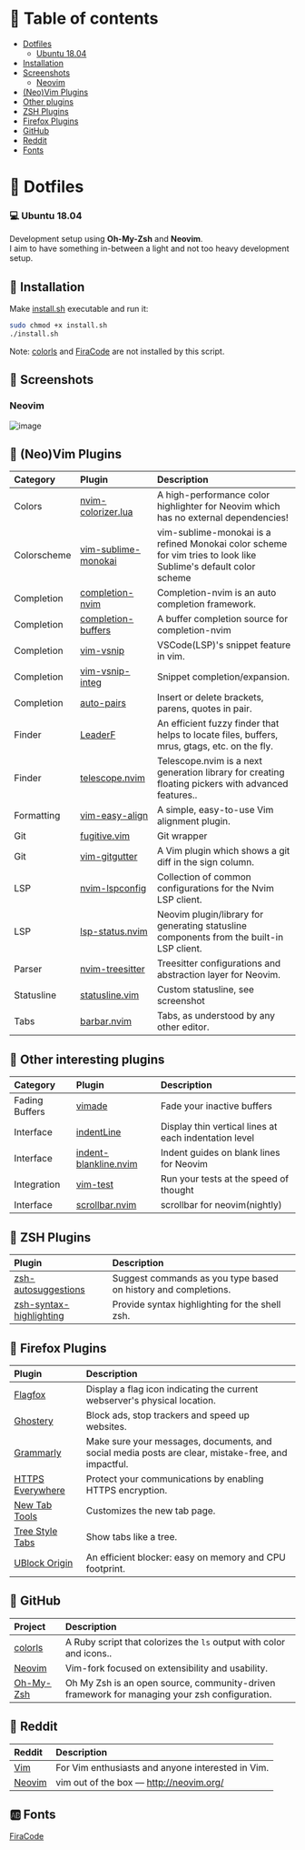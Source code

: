 # :book: Table of contents

- [Dotfiles](#open_file_folder-dotfiles)
	- [Ubuntu 18.04](#computer-ubuntu-1804)
- [Installation](#wrench-installation)
- [Screenshots](#art-screenshots)
	- [Neovim](#neovim)
- [(Neo)Vim Plugins](#bookmark_tabs-neovim-plugins)
- [Other plugins](#bookmark_tabs-other-interesting-plugins)
- [ZSH Plugins](#bookmark_tabs-zsh-plugins)
- [Firefox Plugins](#link-firefox-plugins)
- [GitHub](#link-github)
- [Reddit](#link-reddit)
- [Fonts](#ab-fonts)

# :file_folder: Dotfiles

### :computer: Ubuntu 18.04
Development setup using **Oh-My-Zsh** and **Neovim**.  
I aim to have something in-between a light and not too heavy development setup.

## :wrench: Installation

Make [install.sh](install.sh) executable and run it:

```bash
sudo chmod +x install.sh
./install.sh
```

Note: [colorls](https://github.com/athityakumar/colorls) and [FiraCode](https://github.com/ryanoasis/nerd-fonts/tree/master/patched-fonts/FiraCode)
are not installed by this script.

## :art: Screenshots

### Neovim
![image](https://user-images.githubusercontent.com/16366403/100484720-d72f6a00-30fd-11eb-8b32-61e9a66e9ff3.png)

## :bookmark_tabs: (Neo)Vim Plugins

| Category    | Plugin                                                                       | Description                                                                                                     |
| :-          | :-                                                                           | :-                                                                                                              |
| Colors      | [nvim-colorizer.lua](https://github.com/norcalli/nvim-colorizer.lua)         | A high-performance color highlighter for Neovim which has no external dependencies!                             |
| Colorscheme | [vim-sublime-monokai](https://github.com/ErichDonGubler/vim-sublime-monokai) | vim-sublime-monokai is a refined Monokai color scheme for vim tries to look like Sublime's default color scheme |
| Completion  | [completion-nvim](https://github.com/nvim-lua/completion-nvim)               | Completion-nvim is an auto completion framework.                                                                |
| Completion  | [completion-buffers](https://github.com/steelsojka/completion-buffers)       | A buffer completion source for completion-nvim                                                                  |
| Completion  | [vim-vsnip](https://github.com/hrsh7th/vim-vsnip)                            | VSCode(LSP)'s snippet feature in vim.                                                                           |
| Completion  | [vim-vsnip-integ](https://github.com/hrsh7th/vim-vsnip-integ)                | Snippet completion/expansion.                                                                                   |
| Completion  | [auto-pairs](https://github.com/jiangmiao/auto-pairs)                        | Insert or delete brackets, parens, quotes in pair.                                                              |
| Finder      | [LeaderF](https://github.com/Yggdroot/LeaderF)                               | An efficient fuzzy finder that helps to locate files, buffers, mrus, gtags, etc. on the fly.                    |
| Finder      | [telescope.nvim](https://github.com/nvim-telescope/telescope.nvim)           | Telescope.nvim is a next generation library for creating floating pickers with advanced features..              |
| Formatting  | [vim-easy-align](https://github.com/junegunn/vim-easy-align)                 | A simple, easy-to-use Vim alignment plugin.                                                                     |
| Git         | [fugitive.vim](https://github.com/tpope/vim-fugitive)                        | Git wrapper                                                                                                     |
| Git         | [vim-gitgutter](https://github.com/airblade/vim-gitgutter)                   | A Vim plugin which shows a git diff in the sign column.                                                         |
| LSP         | [nvim-lspconfig](https://github.com/neovim/nvim-lspconfig)                   | Collection of common configurations for the Nvim LSP client.                                                    |
| LSP         | [lsp-status.nvim](https://github.com/nvim-lua/lsp-status.nvim)               | Neovim plugin/library for generating statusline components from the built-in LSP client.                        |
| Parser      | [nvim-treesitter](https://github.com/nvim-treesitter/nvim-treesitter)        | Treesitter configurations and abstraction layer for Neovim.                                                     |
| Statusline  | [statusline.vim](nvim/status-line.vim)                                       | Custom statusline, see screenshot                                                                               |
| Tabs        | [barbar.nvim](https://github.com/romgrk/barbar.nvim)                         | Tabs, as understood by any other editor.                                                                        |

## :bookmark_tabs: Other interesting plugins

| Category       | Plugin                                                                          | Description                                           |
| :-             | :-                                                                              | :-                                                    |
| Fading Buffers | [vimade](https://github.com/TaDaa/vimade)                                       | Fade your inactive buffers                            |
| Interface      | [indentLine](https://github.com/Yggdroot/indentLine)                            | Display thin vertical lines at each indentation level |
| Interface      | [indent-blankline.nvim](https://github.com/lukas-reineke/indent-blankline.nvim) | Indent guides on blank lines for Neovim               |
| Integration    | [vim-test](https://github.com/janko/vim-test)                                   | Run your tests at the speed of thought                |
| Interface      | [scrollbar.nvim](https://github.com/Xuyuanp/scrollbar.nvim)                     | scrollbar for neovim(nightly)                         |

## :bookmark_tabs: ZSH Plugins

| Plugin                                                                          | Description                                                    |
| :-                                                                              | :-                                                             |
| [zsh-autosuggestions](https://github.com/zsh-users/zsh-autosuggestions)         | Suggest commands as you type based on history and completions. |
| [zsh-syntax-highlighting](https://github.com/zsh-users/zsh-syntax-highlighting) | Provide syntax highlighting for the shell zsh.                 |

## :link: Firefox Plugins

| Plugin                                                                              | Description                                                                                        |
| :-                                                                                  | :-                                                                                                 |
| [Flagfox](https://addons.mozilla.org/en-US/firefox/addon/flagfox)                   | Display a flag icon indicating the current webserver's physical location.                          |
| [Ghostery](https://addons.mozilla.org/en-US/firefox/addon/ghostery)                 | Block ads, stop trackers and speed up websites.                                                    |
| [Grammarly](https://addons.mozilla.org/en-US/firefox/addon/grammarly-1)             | Make sure your messages, documents, and social media posts are clear, mistake-free, and impactful. |
| [HTTPS Everywhere](https://addons.mozilla.org/en-US/firefox/addon/https-everywhere) | Protect your communications by enabling HTTPS encryption.                                          |
| [New Tab Tools](https://addons.mozilla.org/en-US/firefox/addon/new-tab-tools)       | Customizes the new tab page.                                                                       |
| [Tree Style Tabs](https://addons.mozilla.org/en-US/firefox/addon/tree-style-tab)    | Show tabs like a tree.                                                                             |
| [UBlock Origin](https://addons.mozilla.org/en-US/firefox/addon/ublock-origin)       | An efficient blocker: easy on memory and CPU footprint.                                            |

## :link: GitHub

| Project                                                | Description                                                                                  |
| :-                                                     | :-                                                                                           |
| [colorls](https://github.com/athityakumar/colorls)     | A Ruby script that colorizes the `ls` output with color and icons..                          |
| [Neovim](https://github.com/neovim/neovim)             | Vim-fork focused on extensibility and usability.                                             |
| [Oh-My-Zsh](https://github.com/robbyrussell/oh-my-zsh) | Oh My Zsh is an open source, community-driven framework for managing your zsh configuration. |

## :link: Reddit

| Reddit                                    | Description                                       |
| :-                                        | :-                                                |
| [Vim](https://www.reddit.com/r/vim/)      | For Vim enthusiasts and anyone interested in Vim. |
| [Neovim](https://www.reddit.com/r/neovim) | vim out of the box — http://neovim.org/           |

## :ab: Fonts

[FiraCode](https://github.com/ryanoasis/nerd-fonts/tree/master/patched-fonts/FiraCode)
